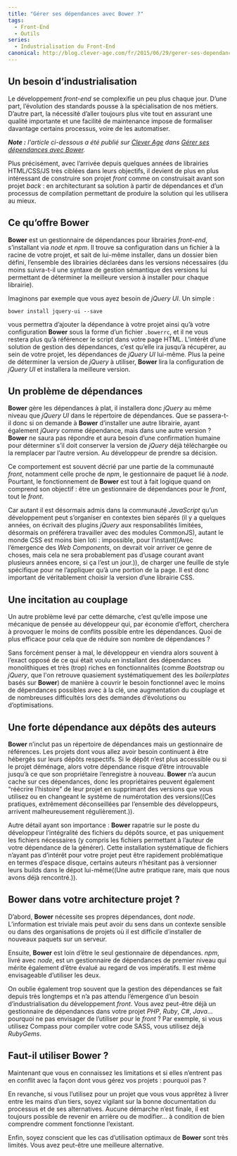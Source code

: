 ```yaml
---
title: "Gérer ses dépendances avec Bower ?"
tags:
  - Front-End
  - Outils
series:
  - Industrialisation du Front-End
canonical: http://blog.clever-age.com/fr/2015/06/29/gerer-ses-dependances-avec-bower/
---
```


## Un besoin d’industrialisation

Le développement <i lang="en">front-end</i> se complexifie un peu plus chaque jour. D’une part, l’évolution des standards pousse à la spécialisation de nos métiers. D’autre part, la nécessité d’aller toujours plus vite tout en assurant une qualité importante et une facilité de maintenance impose de formaliser davantage certains processus, voire de les automatiser.

<!-- more -->

<em class="canonical">**Note&nbsp;:** l'article ci-dessous a été publié sur [Clever Age](http://www.clever-age.com/fr/) dans [Gérer ses dépendances avec Bower](http://blog.clever-age.com/fr/2015/06/29/gerer-ses-dependances-avec-bower/).</em>

Plus précisément, avec l’arrivée depuis quelques années de librairies HTML/CSS/JS très ciblées dans leurs objectifs, il devient de plus en plus intéressant de construire son projet <i lang="en">front</i> comme on construisait avant son projet <i lang="en">back</i> : en architecturant sa solution à partir de dépendances et d’un processus de compilation permettant de produire la solution qui les utilisera au mieux.

## Ce qu’offre Bower

<strong>Bower</strong> est un gestionnaire de dépendances pour librairies <i lang="en">front-end</i>, s’installant via <i>node</i> et <i>npm</i>.
Il trouve sa configuration dans un fichier à la racine de votre projet, et sait de lui-même installer, dans un dossier bien défini, l’ensemble des librairies déclarées dans les versions nécessaires (du moins suivra-t-il une syntaxe de gestion sémantique des versions lui permettant de déterminer la meilleure version à installer pour chaque librairie).

Imaginons par exemple que vous ayez besoin de <i lang="en">jQuery UI</i>. Un simple :
<pre><code class="bash">bower install jquery-ui --save</code></pre>
vous permettra d’ajouter la dépendance à votre projet ainsi qu’à votre configuration <strong>Bower</strong> sous la forme d’un fichier <code>.bowerrc</code>, et il ne vous restera plus qu’à référencer le script dans votre page HTML. L’intérêt d’une solution de gestion des dépendances, c’est qu’elle ira jusqu’à récupérer, au sein de votre projet, les dépendances de <i lang="en">jQuery UI</i> lui-même. Plus la peine de déterminer la version de <i lang="en">jQuery</i> à utiliser, <strong>Bower</strong> lira la configuration de <i lang="en">jQuery UI</i> et installera la meilleure version.

## Un problème de dépendances

<strong>Bower</strong> gère les dépendances à plat, il installera donc <i lang="en">jQuery</i> au même niveau que <i lang="en">jQuery UI</i> dans le répertoire de dépendances. Que se passera-t-il donc si on demande à <strong>Bower</strong> d’installer une autre librairie, ayant également <i lang="en">jQuery</i> comme dépendance, mais dans une autre version ? <strong>Bower</strong> ne saura pas répondre et aura besoin d’une confirmation humaine pour déterminer s’il doit conserver la version de <i lang="en">jQuery</i> déjà téléchargée ou la remplacer par l’autre version. Au développeur de prendre sa décision.

Ce comportement est souvent décrié par une partie de la communauté <i lang="en">front</i>, notamment celle proche de <i>npm</i>, le gestionnaire de paquet lié à <i>node</i>. Pourtant, le fonctionnement de <strong>Bower</strong> est tout à fait logique quand on comprend son objectif : être un gestionnaire de dépendances pour le <i lang="en">front</i>, tout le <i lang="en">front</i>.

Car autant il est désormais admis dans la communauté <i>JavaScript</i> qu’un développement peut s’organiser en contextes bien séparés (il y a quelques années, on écrivait des plugins <i lang="en">jQuery</i> aux responsabilités limitées, désormais on préférera travailler avec des modules CommonJS), autant le monde CSS est moins bien loti : impossible, pour l’instant((Avec l’émergence des <i lang="en">Web Components</i>, on devrait voir arriver ce genre de choses, mais cela ne sera probablement pas d’usage courant avant plusieurs années encore, si ça l’est un jour.)), de charger une feuille de style spécifique pour ne l’appliquer qu’à une portion de la page. Il est donc important de véritablement choisir la version d’une librairie CSS.

## Une incitation au couplage

Un autre problème levé par cette démarche, c’est qu’elle impose une mécanique de pensée au développeur qui, par économie d’effort, cherchera à provoquer le moins de conflits possible entre les dépendances. Quoi de plus efficace pour cela que de réduire son nombre de dépendances ?

Sans forcément penser à mal, le développeur en viendra alors souvent à l’exact opposé de ce qui était voulu en installant des dépendances monolithiques et très (trop) riches en fonctionnalités (comme <i>Bootstrap</i> ou <i>jQuery</i>, que l'on retrouve quasiement systématiquement des les <i lang="en">boilerplates</i> basés sur <strong>Bower</strong>) de manière à couvrir le besoin fonctionnel avec le moins de dépendances possibles avec à la clé, une augmentation du couplage et de nombreuses difficultés lors des demandes d’évolutions ou d’optimisations.

## Une forte dépendance aux dépôts des auteurs

<strong>Bower</strong> n’inclut pas un répertoire de dépendances mais un gestionnaire de références. Les projets dont vous allez avoir besoin continuent à être hébergés sur leurs dépôts respectifs. Si le dépôt n’est plus accessible ou si le projet déménage, alors votre dépendance risque d’être introuvable jusqu’à ce que son propriétaire l’enregistre à nouveau. <strong>Bower</strong> n’a aucun cache sur ces dépendances, donc les propriétaires peuvent également “réécrire l’histoire” de leur projet en supprimant des versions que vous utilisez ou en changeant le système de numérotation des versions((Ces pratiques, extrêmement déconseillées par l’ensemble des développeurs, arrivent malheureusement régulièrement.)).

Autre détail ayant son importance : <strong>Bower</strong> rapatrie sur le poste du développeur l’intégralité des fichiers du dépôts source, et pas uniquement les fichiers nécessaires (y compris les fichiers permettant à l’auteur de votre dépendance de la générer). Cette installation systématique de fichiers n’ayant pas d’intérêt pour votre projet peut être rapidement problématique en termes d’espace disque, certains auteurs n’hésitant pas à versionner leurs builds dans le dépot lui-même((Une autre pratique rare, mais que nous avons déjà rencontré.)).

## Bower dans votre architecture projet ?

D’abord, <strong>Bower</strong> nécessite ses propres dépendances, dont <i>node</i>. L’information est triviale mais peut avoir du sens dans un contexte sensible ou dans des organisations de projets où il est difficile d’installer de nouveaux paquets sur un serveur.

Ensuite, <strong>Bower</strong> est loin d’être le seul gestionnaire de dépendances. <i>npm</i>, livré avec <i>node</i>, est un gestionnaire de dépendances de premier niveau qui mérite également d’être évalué au regard de vos impératifs. Il est même envisageable d’utiliser les deux.

On oublie également trop souvent que la gestion des dépendances se fait depuis très longtemps et n’a pas attendu l’émergence d’un besoin d’industrialisation du développement <i lang="en">front</i>. Vous avez peut-être déjà un gestionnaire de dépendances dans votre projet <i>PHP</i>, <i>Ruby</i>, <i>C#</i>, <i>Java</i>… pourquoi ne pas envisager de l’utiliser pour le <i lang="en">front</i> ? Par exemple, si vous utilisez Compass pour compiler votre code SASS, vous utilisez déjà <i>RubyGems</i>.

## Faut-il utiliser <strong>Bower</strong> ?

Maintenant que vous en connaissez les limitations et si elles n’entrent pas en conflit avec la façon dont vous gérez vos projets : pourquoi pas ?

En revanche, si vous l’utilisez pour un projet que vous vous apprêtez à livrer entre les mains d’un tiers, soyez vigilant sur la bonne documentation du processus et de ses alternatives. Aucune démarche n’est finale, il est toujours possible de revenir en arrière ou de modifier… à condition de bien comprendre comment fonctionne l’existant.

Enfin, soyez conscient que les cas d’utilisation optimaux de <strong>Bower</strong> sont très limités. Vous avez peut-être une meilleure alternative.
